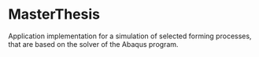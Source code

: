 # MasterThesis
Application implementation for a simulation of selected forming processes, that are based on the solver of the Abaqus program.
